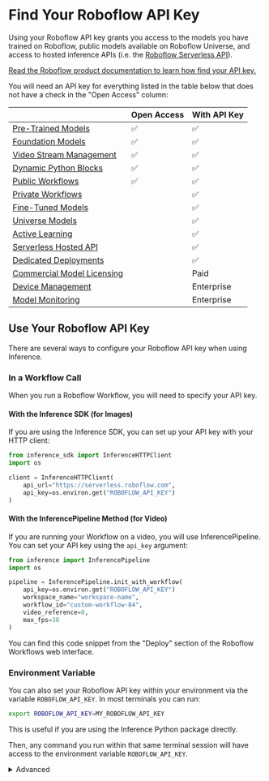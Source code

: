 # Find Your Roboflow API Key

Using your Roboflow API key grants you access to the models you have trained on Roboflow, public models available on Roboflow Universe, and access to hosted inference APIs (i.e. the [Roboflow Serverless API](https://docs.roboflow.com/deploy/serverless-hosted-api-v2)).

[Read the Roboflow product documentation to learn how find your API key.](https://docs.roboflow.com/developer/authentication/find-your-roboflow-api-key)

You will need an API key for everything listed in the table below that does not have a check in the "Open Access" column:

|                         | Open Access | With API Key |
|-------------------------|-------------|--------------|
| [Pre-Trained Models](https://inference.roboflow.com/quickstart/aliases/#supported-pre-trained-models) | ✅ | ✅
| [Foundation Models](https://inference.roboflow.com/foundation/about/) | ✅ | ✅
| [Video Stream Management](https://inference.roboflow.com/workflows/video_processing/overview/) | ✅ | ✅
| [Dynamic Python Blocks](https://inference.roboflow.com/workflows/custom_python_code_blocks/) | ✅ | ✅
| [Public Workflows](https://inference.roboflow.com/workflows/about/) | ✅ | ✅
| [Private Workflows](https://docs.roboflow.com/workflows/create-a-workflow) |  | ✅
| [Fine-Tuned Models](https://roboflow.com/train) |  | ✅
| [Universe Models](https://roboflow.com/universe) |  | ✅
| [Active Learning](https://inference.roboflow.com/workflows/blocks/roboflow_dataset_upload/) |  | ✅
| [Serverless Hosted API](https://docs.roboflow.com/deploy/hosted-api) |  | ✅
| [Dedicated Deployments](https://docs.roboflow.com/deploy/dedicated-deployments) |  | ✅
| [Commercial Model Licensing](https://roboflow.com/licensing) |  | Paid
| [Device Management](https://docs.roboflow.com/roboflow-enterprise) |  | Enterprise
| [Model Monitoring](https://docs.roboflow.com/deploy/model-monitoring) |  | Enterprise

## Use Your Roboflow API Key

There are several ways to configure your Roboflow API key when using Inference.

### In a Workflow Call

When you run a Roboflow Workflow, you will need to specify your API key.

#### With the Inference SDK (for Images)

If you are using the Inference SDK, you can set up your API key with your HTTP client:

```python
from inference_sdk import InferenceHTTPClient
import os

client = InferenceHTTPClient(
    api_url="https://serverless.roboflow.com",
    api_key=os.environ.get("ROBOFLOW_API_KEY")
)
```

#### With the InferencePipeline Method (for Video)

If you are running your Workflow on a video, you will use InferencePipeline. You can set your API key using the `api_key` argument:

```python
from inference import InferencePipeline
import os

pipeline = InferencePipeline.init_with_workflow(
    api_key=os.environ.get("ROBOFLOW_API_KEY")
    workspace_name="workspace-name",
    workflow_id="custom-workflow-84",
    video_reference=0,
    max_fps=30
)
```

You can find this code snippet from the "Deploy" section of the Roboflow Workflows web interface.

### Environment Variable

You can also set your Roboflow API key within your environment via the variable `ROBOFLOW_API_KEY`. In most terminals you can run:

```bash
export ROBOFLOW_API_KEY=MY_ROBOFLOW_API_KEY
```

This is useful if you are using the Inference Python package directly.

Then, any command you run within that same terminal session will have access to the environment variable `ROBOFLOW_API_KEY`.

<details>
<summary>Advanced</summary>
### Python

When using Inference within python, your Roboflow API key can be set via keyword arguments

```python
from inference.models.utils import get_model

model = get_model(model_id="...", api_key="YOUR ROBOFLOW API KEY")
```

!!! Hint

    If you set your API key in your environment, you do not have to pass it as a keyword argument: `model = get_model(model_id="...")`

### HTTP Request Payload

When using HTTP requests, your Roboflow API key should be passed as a url parameter, or as part of the request payload, depending on the route you are using.

```python
import requests

my_api_key = "YOUR ROBOFLOW API KEY"

url = f"http://localhost:9001/soccer-players-5fuqs/1?api_key={my_api_key}"
response = requests.post(url,...)

url = "http://localhost:9001/infer/object_detection"
payload = {
  "api_key": my_api_key,
  "model_id": "soccer-players-5fuqs/1",
  ...
}
response = requests.post(url,json=payload)
```

### Docker Configuration

If you are running the Roboflow Inference Server locally in a docker container, you can provide your Roboflow API key within the `docker run` command.

```bash
docker run -it --rm --network=host -e ROBOFLOW_API_KEY=YOUR_ROBOFLOW_API_KEY roboflow/roboflow-inference-server-cpu:latest
```

Requests sent to this server can now omit `api_key` from the request payload.
</details>